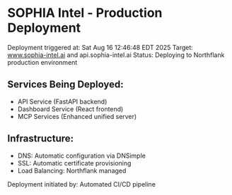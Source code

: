 # SOPHIA Intel - Production Deployment

Deployment triggered at: Sat Aug 16 12:46:48 EDT 2025
Target: www.sophia-intel.ai and api.sophia-intel.ai
Status: Deploying to Northflank production environment

## Services Being Deployed:
- API Service (FastAPI backend)
- Dashboard Service (React frontend) 
- MCP Services (Enhanced unified server)

## Infrastructure:
- DNS: Automatic configuration via DNSimple
- SSL: Automatic certificate provisioning
- Load Balancing: Northflank managed

Deployment initiated by: Automated CI/CD pipeline

